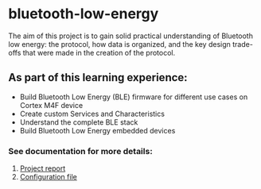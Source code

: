 # bluetooth-low-energy

The aim of this project is to gain solid practical understanding of Bluetooth low energy: the protocol, how data is organized, and the key design trade-offs that were made in the creation of the protocol. 

## As part of this learning experience:

* Build Bluetooth Low Energy (BLE) firmware for different use cases on Cortex M4F device
* Create custom Services and Characteristics
* Understand the complete BLE stack
* Build Bluetooth Low Energy embedded devices

### See documentation for more details:
1. <a href="docs/bluetooth-low-energy.pdf">Project report</a>
2. <a href="docs/bluetooth-low-energy.txt">Configuration file</a>
